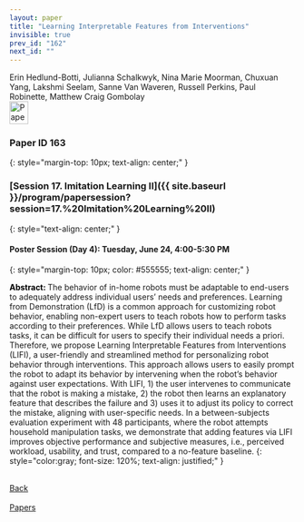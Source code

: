 ```yaml
---
layout: paper
title: "Learning Interpretable Features from Interventions"
invisible: true
prev_id: "162"
next_id: ""
---
```

<div class="paper-authors">
  <div class="paper-author-box">
    <div class="paper-author-name">Erin Hedlund-Botti, Julianna Schalkwyk, Nina Marie Moorman, Chuxuan Yang, Lakshmi Seelam, Sanne Van Waveren, Russell Perkins, Paul Robinette, Matthew Craig Gombolay</div>
    <div class="paper-author-uni"></div>
  </div>
</div>

<div class="paper-pdf">
  <div>
    <a href="https://www.roboticsproceedings.org/rss21/p163.pdf" title="Download PDF" target="_blank">
      <img src="{{ site.baseurl }}/images/paper_link_cardinal_red.png" alt="Paper PDF" width="33" height="40" />
    </a>
  </div>
</div>

### Paper ID 163
{: style="margin-top: 10px; text-align: center;" }

### [Session 17. Imitation Learning II]({{ site.baseurl }}/program/papersession?session=17.%20Imitation%20Learning%20II)
{: style="text-align: center;" }

#### Poster Session (Day 4): Tuesday, June 24, 4:00-5:30 PM
{: style="margin-top: 10px; color: #555555; text-align: center;" }

<b style="color: black;">Abstract: </b>The behavior of in-home robots must be adaptable to end-users to adequately address individual users’ needs and preferences. Learning from Demonstration (LfD) is a common approach for customizing robot behavior, enabling non-expert users to teach robots how to perform tasks according to their preferences. While LfD allows users to teach robots tasks, it can be difficult for users to specify their individual needs a priori. Therefore, we propose Learning Interpretable Features from Interventions (LIFI), a user-friendly and streamlined method for personalizing robot behavior through interventions. This approach allows users to easily prompt the robot to adapt its behavior by intervening when the robot’s behavior against user expectations. With LIFI, 1) the user intervenes to communicate that the robot is making a mistake, 2) the robot then learns an explanatory feature that describes the failure and 3) uses it to adjust its policy to correct the mistake, aligning with user-specific needs. In a between-subjects evaluation experiment with 48 participants, where the robot attempts household manipulation tasks, we demonstrate that adding features via LIFI improves objective performance and subjective measures, i.e., perceived workload, usability, and trust, compared to a no-feature baseline.
{: style="color:gray; font-size: 120%; text-align: justified;" }

<div class="paper-menu">
  <div class="paper-menu-inner">
    <a href="{{ site.baseurl }}/program/papers/162/" title="Previous Paper">
            <div class="paper-menu-icon">
                <i class="fas fa-arrow-left"></i><br>
                <span class="paper-menu-label">Back</span>
            </div>
        </a>
    <a href="{{ site.baseurl }}/program/papers" title="All Papers">
      <div class="paper-menu-icon">
        <i class="fas fa-list"></i><br>
        <span class="paper-menu-label">Papers</span>
      </div>
    </a>
    <div class="paper-menu-icon invisible"></div>
  </div>
</div>
